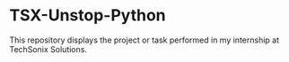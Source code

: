 # TSX-Unstop-Python
This repository displays the project or task performed in my internship at TechSonix Solutions.
